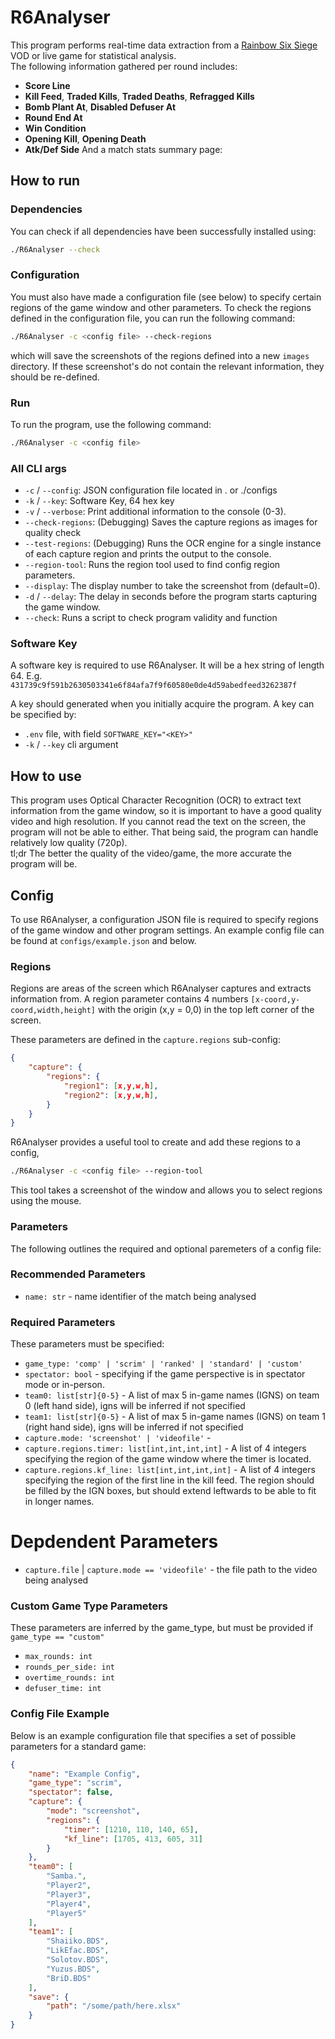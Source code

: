 # R6Analyser

This program performs real-time data extraction from a [Rainbow Six Siege](https://www.ubisoft.com/en-gb/game/rainbow-six/siege) VOD or live game for statistical analysis.</br>
The following information gathered per round includes:
- **Score Line**
- **Kill Feed**, **Traded Kills**, **Traded Deaths**, **Refragged Kills**
- **Bomb Plant At**, **Disabled Defuser At**
- **Round End At**
- **Win Condition**
- **Opening Kill**, **Opening Death**
- **Atk/Def Side**
And a match stats summary page:


## How to run
### Dependencies
You can check if all dependencies have been successfully installed using:
```bash
./R6Analyser --check
```

### Configuration
You must also have made a configuration file (see below) to specify certain regions of the game window and other parameters. 
To check the regions defined in the configuration file, you can run the following command:
```bash
./R6Analyser -c <config file> --check-regions
```
which will save the screenshots of the regions defined into a new `images` directory. If these screenshot's do not contain the relevant information, they should be re-defined.

### Run
To run the program, use the following command:
```bash
./R6Analyser -c <config file>
```

### All CLI args
- `-c` / `--config`: JSON configuration file located in . or ./configs
- `-k` / `--key`: Software Key, 64 hex key
- `-v` / `--verbose`: Print additional information to the console (0-3).
- `--check-regions`: (Debugging) Saves the capture regions as images for quality check
- `--test-regions`: (Debugging) Runs the OCR engine for a single instance of each capture region and prints the output to the console.
- `--region-tool`: Runs the region tool used to find config region parameters.
- `--display`: The display number to take the screenshot from (default=0).
- `-d` / `--delay`: The delay in seconds before the program starts capturing the game window.
- `--check`: Runs a script to check program validity and function

### Software Key
A software key is required to use R6Analyser. It will be a hex string of length 64.
E.g. `431739c9f591b2630503341e6f84afa7f9f60580e0de4d59abedfeed3262387f`

A key should generated when you initially acquire the program.
A key can be specified by:
- `.env` file, with field `SOFTWARE_KEY="<KEY>"`
- `-k` / `--key` cli argument

## How to use
This program uses Optical Character Recognition (OCR) to extract text information from the game window, so it is important to have a good quality video and high resolution. If you cannot read the text on the screen, the program will not be able to either. That being said, the program can handle relatively low quality (720p).</br>
tl;dr The better the quality of the video/game, the more accurate the program will be.</br>

## Config
To use R6Analyser, a configuration JSON file is required to specify regions of the game window and other program settings. An example config file can be found at `configs/example.json` and below.

### Regions
Regions are areas of the screen which R6Analyser captures and extracts information from. A region parameter contains 4 numbers `[x-coord,y-coord,width,height]` with the origin (x,y = 0,0) in the top left corner of the screen.

These parameters are defined in the `capture.regions` sub-config:
```json
{
    "capture": {
        "regions": {
            "region1": [x,y,w,h],
            "region2": [x,y,w,h],
        }
    }
}
```
R6Analyser provides a useful tool to create and add these regions to a config, 
```bash
./R6Analyser -c <config file> --region-tool
```
This tool takes a screenshot of the window and allows you to select regions using the mouse.


### Parameters

The following outlines the required and optional paremeters of a config file:

### Recommended Parameters
- `name: str` - name identifier of the match being analysed

### Required Parameters
These parameters must be specified:
- `game_type: 'comp' | 'scrim' | 'ranked' | 'standard' | 'custom'`
- `spectator: bool` - specifying if the game perspective is in spectator mode or in-person.
- `team0: list[str]{0-5}` - A list of max 5 in-game names (IGNS) on team 0 (left hand side), igns will be inferred if not specified
- `team1: list[str]{0-5}` - A list of max 5 in-game names (IGNS) on team 1 (right hand side), igns will be inferred if not specified
- `capture.mode: 'screenshot' | 'videofile'` - 
- `capture.regions.timer: list[int,int,int,int]` - A list of 4 integers specifying the region of the game window where the timer is located.
- `capture.regions.kf_line: list[int,int,int,int]` - A list of 4 integers specifying the region of the first line in the kill feed. The region should be filled by the IGN boxes, but should extend leftwards to be able to fit in longer names.

# Depdendent Parameters
- `capture.file` | `capture.mode == 'videofile'` - the file path to the video being analysed

### Custom Game Type Parameters
These parameters are inferred by the game_type, but must be provided if `game_type == "custom"`
- `max_rounds: int`
- `rounds_per_side: int`
- `overtime_rounds: int`
- `defuser_time: int`

### Config File Example
Below is an example configuration file that specifies a set of possible parameters for a standard game:
```json
{
    "name": "Example Config",
    "game_type": "scrim",
    "spectator": false,
    "capture": {
        "mode": "screenshot",
        "regions": {
            "timer": [1210, 110, 140, 65],
            "kf_line": [1705, 413, 605, 31]
        }
    },
    "team0": [
        "Samba.",
        "Player2",
        "Player3",
        "Player4",
        "Player5"
    ],
    "team1": [
        "Shaiiko.BDS",
        "LikEfac.BDS",
        "Solotov.BDS",
        "Yuzus.BDS",
        "BriD.BDS"
    ],
    "save": {
        "path": "/some/path/here.xlsx"
    }
}
```
